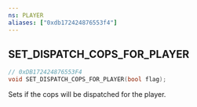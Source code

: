 ```yaml
---
ns: PLAYER
aliases: ["0xdb172424876553f4"]
---
```

## SET_DISPATCH_COPS_FOR_PLAYER

```c
// 0xDB172424876553F4
void SET_DISPATCH_COPS_FOR_PLAYER(bool flag);
```

Sets if the cops will be dispatched for the player.


